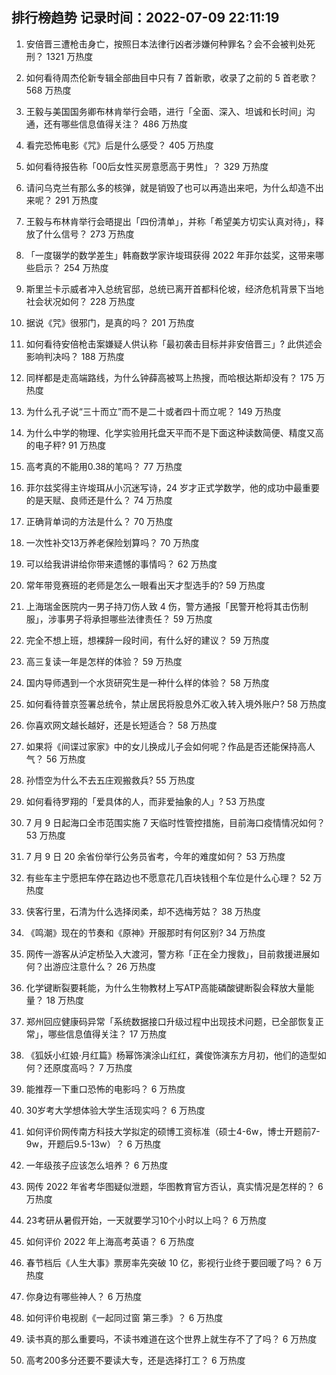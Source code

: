 
## 排行榜趋势 记录时间：2022-07-09 22:11:19
  
  1. 安倍晋三遭枪击身亡，按照日本法律行凶者涉嫌何种罪名？会不会被判处死刑？ 1321 万热度
    
  2. 如何看待周杰伦新专辑全部曲目中只有 7 首新歌，收录了之前的 5 首老歌？ 568 万热度
    
  3. 王毅与美国国务卿布林肯举行会晤，进行「全面、深入、坦诚和长时间」沟通，还有哪些信息值得关注？ 486 万热度
    
  4. 看完恐怖电影《咒》后是什么感受？ 405 万热度
    
  5. 如何看待报告称「00后女性买房意愿高于男性」？ 329 万热度
    
  6. 请问乌克兰有那么多的核弹，就是销毁了也可以再造出来吧，为什么却造不出来呢？ 291 万热度
    
  7. 王毅与布林肯举行会晤提出「四份清单」，并称「希望美方切实认真对待」，释放了什么信号？ 273 万热度
    
  8. 「一度辍学的数学差生」韩裔数学家许埈珥获得 2022 年菲尔兹奖，这带来哪些启示？ 254 万热度
    
  9. 斯里兰卡示威者冲入总统官邸，总统已离开首都科伦坡，经济危机背景下当地社会状况如何？ 228 万热度
    
  10. 据说《咒》很邪门，是真的吗？ 201 万热度
    
  11. 如何看待安倍枪击案嫌疑人供认称「最初袭击目标并非安倍晋三」? 此供述会影响判决吗？ 188 万热度
    
  12. 同样都是走高端路线，为什么钟薛高被骂上热搜，而哈根达斯却没有？ 175 万热度
    
  13. 为什么孔子说“三十而立”而不是二十或者四十而立呢？ 149 万热度
    
  14. 为什么中学的物理、化学实验用托盘天平而不是下面这种读数简便、精度又高的电子秤? 91 万热度
    
  15. 高考真的不能用0.38的笔吗？ 77 万热度
    
  16. 菲尔兹奖得主许埈珥从小沉迷写诗，24 岁才正式学数学，他的成功中最重要的是天赋、良师还是什么？ 74 万热度
    
  17. 正确背单词的方法是什么？ 70 万热度
    
  18. 一次性补交13万养老保险划算吗？ 70 万热度
    
  19. 可以给我讲讲给你带来遗憾的事情吗？ 62 万热度
    
  20. 常年带竞赛班的老师是怎么一眼看出天才型选手的? 59 万热度
    
  21. 上海瑞金医院内一男子持刀伤人致 4 伤，警方通报「民警开枪将其击伤制服」，涉事男子将承担哪些法律责任？ 59 万热度
    
  22. 完全不想上班，想裸辞一段时间，有什么好的建议？ 59 万热度
    
  23. 高三复读一年是怎样的体验？ 59 万热度
    
  24. 国内导师遇到一个水货研究生是一种什么样的体验？ 58 万热度
    
  25. 如何看待普京签署总统令，禁止居民将股息外汇收入转入境外账户? 58 万热度
    
  26. 你喜欢网文越长越好，还是长短适合？ 58 万热度
    
  27. 如果将《间谍过家家》中的女儿换成儿子会如何呢？作品是否还能保持高人气？ 56 万热度
    
  28. 孙悟空为什么不去五庄观搬救兵? 55 万热度
    
  29. 如何看待罗翔的「爱具体的人，而非爱抽象的人」? 53 万热度
    
  30. 7 月 9 日起海口全市范围实施 7 天临时性管控措施，目前海口疫情情况如何？ 53 万热度
    
  31. 7 月 9 日 20 余省份举行公务员省考，今年的难度如何？ 53 万热度
    
  32. 有些车主宁愿把车停在路边也不愿意花几百块钱租个车位是什么心理？ 52 万热度
    
  33. 侠客行里，石清为什么选择闵柔，却不选梅芳姑？ 38 万热度
    
  34. 《鸣潮》现在的节奏和《原神》开服那时有何区别? 34 万热度
    
  35. 网传一游客从泸定桥坠入大渡河，警方称「正在全力搜救」，目前救援进展如何？出游应注意什么？ 26 万热度
    
  36. 化学键断裂要耗能，为什么生物教材上写ATP高能磷酸键断裂会释放大量能量？ 18 万热度
    
  37. 郑州回应健康码异常「系统数据接口升级过程中出现技术问题，已全部恢复正常」，哪些信息值得关注？ 17 万热度
    
  38. 《狐妖小红娘·月红篇》杨幂饰演涂山红红，龚俊饰演东方月初，他们的造型如何？还原度高吗？ 7 万热度
    
  39. 能推荐一下重口恐怖的电影吗？ 6 万热度
    
  40. 30岁考大学想体验大学生活现实吗？ 6 万热度
    
  41. 如何评价网传南方科技大学拟定的硕博工资标准（硕士4-6w，博士开题前7-9w，开题后9.5-13w）？ 6 万热度
    
  42. 一年级孩子应该怎么培养？ 6 万热度
    
  43. 网传 2022 年省考华图疑似泄题，华图教育官方否认，真实情况是怎样的？ 6 万热度
    
  44. 23考研从暑假开始，一天就要学习10个小时以上吗？ 6 万热度
    
  45. 如何评价 2022 年上海高考英语？ 6 万热度
    
  46. 春节档后《人生大事》票房率先突破 10 亿，影视行业终于要回暖了吗？ 6 万热度
    
  47. 你身边有哪些神人？ 6 万热度
    
  48. 如何评价电视剧《一起同过窗 第三季》？ 6 万热度
    
  49. 读书真的那么重要吗，不读书难道在这个世界上就生存不了了吗？ 6 万热度
    
  50. 高考200多分还要不要读大专，还是选择打工？ 6 万热度
    
